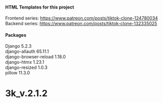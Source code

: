 #### HTML Templates for this project
Frontend series: https://www.patreon.com/posts/tiktok-clone-124780034<br>
Backend series: https://www.patreon.com/posts/tiktok-clone-132335025


#### Packages
Django                5.2.3<br>
django-allauth        65.11.1<br>
django-browser-reload 1.18.0<br>
django-htmx           1.23.1<br>
django-resized        1.0.3<br>
pillow                11.3.0<br>
# 3k_v.2.1.2
